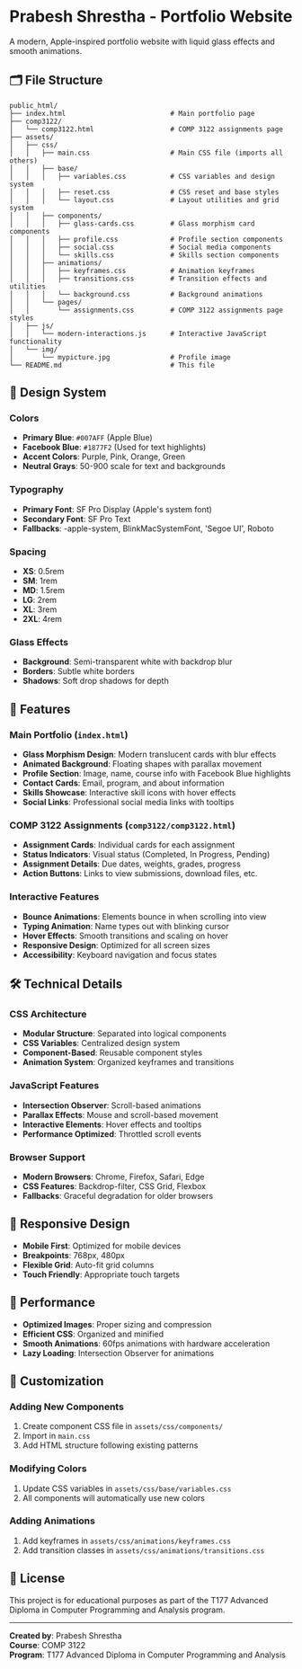 # Prabesh Shrestha - Portfolio Website

A modern, Apple-inspired portfolio website with liquid glass effects and smooth animations.

## 🗂️ File Structure

```
public_html/
├── index.html                          # Main portfolio page
├── comp3122/
│   └── comp3122.html                   # COMP 3122 assignments page
├── assets/
│   ├── css/
│   │   ├── main.css                    # Main CSS file (imports all others)
│   │   ├── base/
│   │   │   ├── variables.css           # CSS variables and design system
│   │   │   ├── reset.css               # CSS reset and base styles
│   │   │   └── layout.css              # Layout utilities and grid system
│   │   ├── components/
│   │   │   ├── glass-cards.css         # Glass morphism card components
│   │   │   ├── profile.css             # Profile section components
│   │   │   ├── social.css              # Social media components
│   │   │   └── skills.css              # Skills section components
│   │   ├── animations/
│   │   │   ├── keyframes.css           # Animation keyframes
│   │   │   ├── transitions.css         # Transition effects and utilities
│   │   │   └── background.css          # Background animations
│   │   └── pages/
│   │       └── assignments.css         # COMP 3122 assignments page styles
│   ├── js/
│   │   └── modern-interactions.js      # Interactive JavaScript functionality
│   └── img/
│       └── mypicture.jpg               # Profile image
└── README.md                           # This file
```

## 🎨 Design System

### Colors
- **Primary Blue**: `#007AFF` (Apple Blue)
- **Facebook Blue**: `#1877F2` (Used for text highlights)
- **Accent Colors**: Purple, Pink, Orange, Green
- **Neutral Grays**: 50-900 scale for text and backgrounds

### Typography
- **Primary Font**: SF Pro Display (Apple's system font)
- **Secondary Font**: SF Pro Text
- **Fallbacks**: -apple-system, BlinkMacSystemFont, 'Segoe UI', Roboto

### Spacing
- **XS**: 0.5rem
- **SM**: 1rem
- **MD**: 1.5rem
- **LG**: 2rem
- **XL**: 3rem
- **2XL**: 4rem

### Glass Effects
- **Background**: Semi-transparent white with backdrop blur
- **Borders**: Subtle white borders
- **Shadows**: Soft drop shadows for depth

## 🚀 Features

### Main Portfolio (`index.html`)
- **Glass Morphism Design**: Modern translucent cards with blur effects
- **Animated Background**: Floating shapes with parallax movement
- **Profile Section**: Image, name, course info with Facebook Blue highlights
- **Contact Cards**: Email, program, and about information
- **Skills Showcase**: Interactive skill icons with hover effects
- **Social Links**: Professional social media links with tooltips

### COMP 3122 Assignments (`comp3122/comp3122.html`)
- **Assignment Cards**: Individual cards for each assignment
- **Status Indicators**: Visual status (Completed, In Progress, Pending)
- **Assignment Details**: Due dates, weights, grades, progress
- **Action Buttons**: Links to view submissions, download files, etc.

### Interactive Features
- **Bounce Animations**: Elements bounce in when scrolling into view
- **Typing Animation**: Name types out with blinking cursor
- **Hover Effects**: Smooth transitions and scaling on hover
- **Responsive Design**: Optimized for all screen sizes
- **Accessibility**: Keyboard navigation and focus states

## 🛠️ Technical Details

### CSS Architecture
- **Modular Structure**: Separated into logical components
- **CSS Variables**: Centralized design system
- **Component-Based**: Reusable component styles
- **Animation System**: Organized keyframes and transitions

### JavaScript Features
- **Intersection Observer**: Scroll-based animations
- **Parallax Effects**: Mouse and scroll-based movement
- **Interactive Elements**: Hover effects and tooltips
- **Performance Optimized**: Throttled scroll events

### Browser Support
- **Modern Browsers**: Chrome, Firefox, Safari, Edge
- **CSS Features**: Backdrop-filter, CSS Grid, Flexbox
- **Fallbacks**: Graceful degradation for older browsers

## 📱 Responsive Design

- **Mobile First**: Optimized for mobile devices
- **Breakpoints**: 768px, 480px
- **Flexible Grid**: Auto-fit grid columns
- **Touch Friendly**: Appropriate touch targets

## 🎯 Performance

- **Optimized Images**: Proper sizing and compression
- **Efficient CSS**: Organized and minified
- **Smooth Animations**: 60fps animations with hardware acceleration
- **Lazy Loading**: Intersection Observer for animations

## 🔧 Customization

### Adding New Components
1. Create component CSS file in `assets/css/components/`
2. Import in `main.css`
3. Add HTML structure following existing patterns

### Modifying Colors
1. Update CSS variables in `assets/css/base/variables.css`
2. All components will automatically use new colors

### Adding Animations
1. Add keyframes in `assets/css/animations/keyframes.css`
2. Add transition classes in `assets/css/animations/transitions.css`

## 📄 License

This project is for educational purposes as part of the T177 Advanced Diploma in Computer Programming and Analysis program.

---

**Created by**: Prabesh Shrestha  
**Course**: COMP 3122  
**Program**: T177 Advanced Diploma in Computer Programming and Analysis
